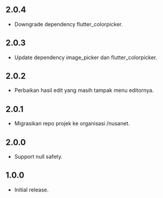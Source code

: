 ## 2.0.4

* Downgrade dependency flutter_colorpicker.

## 2.0.3

* Update dependency image_picker dan flutter_colorpicker.

## 2.0.2

* Perbaikan hasil edit yang masih tampak menu editornya.

## 2.0.1

* Migrasikan repo projek ke organisasi /nusanet.

## 2.0.0

* Support null safety.

## 1.0.0

* Initial release.
